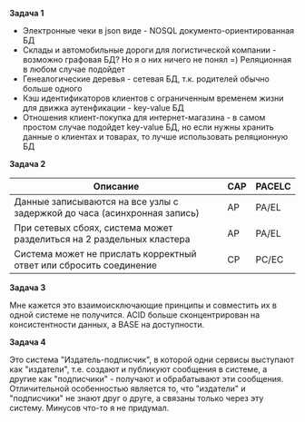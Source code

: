 **Задача 1**  

* Электронные чеки в json виде - NOSQL документо-ориентированная БД
* Склады и автомобильные дороги для логистической компании - возможно графовая БД? Но я о них ничего не понял =) Реляционная в любом случае подойдет 
* Генеалогические деревья - сетевая БД, т.к. родителей обычно больше одного
* Кэш идентификаторов клиентов с ограниченным временем жизни для движка аутенфикации - key-value БД
* Отношения клиент-покупка для интернет-магазина - в самом простом случае подойдет key-value БД, но если нужны хранить данные о клиентах и товарах, то лучше использовать реляционную БД  

**Задача 2**  

Описание | CAP | PACELC
---------|-----|-------
Данные записываются на все узлы с задержкой до часа (асинхронная запись) | AP | PA/EL
При сетевых сбоях, система может разделиться на 2 раздельных кластера | AP | PA/EL
Система может не прислать корректный ответ или сбросить соединение | CP | PC/EC

**Задача 3**  

Мне кажется это взаимоисключающие принципы и совместить их в одной системе не получится. ACID больше сконцентрирован на консистентности данных, а BASE на доступности.

**Задача 4**  

Это система "Издатель-подписчик", в которой одни сервисы выступают как "издатели", т.е. создают и публикуют сообщения в системе, а другие как "подписчики" - получают и обрабатывают эти сообщения. Отличительной особенностью является то, что "издатели" и "подписчики" не знают друг о друге, а связаны только через эту систему.
Минусов что-то я не придумал.
